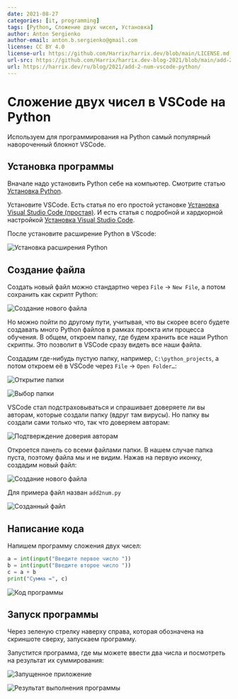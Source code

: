```yaml
---
date: 2021-08-27
categories: [it, programming]
tags: [Python, Сложение двух чисел, Установка]
author: Anton Sergienko
author-email: anton.b.sergienko@gmail.com
license: CC BY 4.0
license-url: https://github.com/Harrix/harrix.dev/blob/main/LICENSE.md
url-src: https://github.com/Harrix/harrix.dev-blog-2021/blob/main/add-2-num-vscode-python/add-2-num-vscode-python.md
url: https://harrix.dev/ru/blog/2021/add-2-num-vscode-python/
---
```


# Сложение двух чисел в VSCode на Python

Используем для программирования на Python самый популярный навороченный блокнот VSCode.

## Установка программы

Вначале надо установить Python себе на компьютер. Смотрите статью [Установка Python](https://github.com/Harrix/harrix.dev-blog-2021/blob/main/install-python/install-python.md).

Установите VSCode. Есть статья по его простой установке [Установка Visual Studio Code (простая)](https://github.com/Harrix/harrix.dev-blog-2021/blob/main/install-vscode-simple/install-vscode-simple.md). И есть статья с подробной и хардкорной настройкой [Установка Visual Studio Code](/blog/2022/install-vscode/).

После установите расширение Python в VScode:

![Установка расширения Python](img/extension.png)

## Создание файла

Создать новый файл можно стандартно через `File` → `New File`, а потом сохранить как скрипт Python:

![Создание нового файла](img/new-file_01.png)

Но можно пойти по другому пути, учитывая, что вы скорее всего будете создавать много Python файлов в рамках проекта или процесса обучения. В общем, откроем папку, где будем хранить все наши Python скрипты. Это позволит в VSCode сразу видеть все наши файла.

Создадим где-нибудь пустую папку, например, `C:\python_projects`, а потом откроем её в VSCode через `File` → `Open Folder…`:

![Открытие папки](img/new-file_02.png)

![Выбор папки](img/new-file_03.png)

VSCode стал подстраховываться и спрашивает доверяете ли вы авторам, которые создали папку (вдруг там вирусы). Но папку вы создали сами только что, так что доверяем авторам:

![Подтверждение доверия авторам](img/new-file_04.png)

Откроется панель со всеми файлами папки. В нашем случае папка пуста, поэтому файла мы и не видим. Нажав на первую иконку, создадим новый файл:

![Создание нового файла](img/new-file_05.png)

Для примера файл назван `add2num.py`

![Созданный файл](img/new-file_06.png)

## Написание кода

Напишем программу сложения двух чисел:

```python
a = int(input("Введите первое число "))
b = int(input("Введите второе число "))
c = a + b
print("Сумма =", c)
```

![Код программы](img/code.png)

## Запуск программы

Через зеленую стрелку наверху справа, которая обозначена на скриншоте сверху, запускаем программу.

Запустится программа, где мы можете ввести два числа и посмотреть на результат их суммирования:

![Запущенное приложение](img/result_01.png)

![Результат выполнения программы](img/result_02.png)
